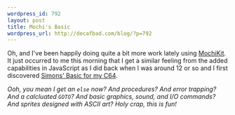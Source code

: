 ```yaml
--- 
wordpress_id: 792
layout: post
title: Mochi's Basic
wordpress_url: http://decafbad.com/blog/?p=792
---
```

Oh, and I've been happily doing quite a bit more work lately using [MochiKit][mk].  It just occurred to me this morning that I get a similar feeling from the added capabilities in JavaScript as I did back when I was around 12 or so and I first discovered [Simons' Basic for my C64][sb].

*Ooh, you mean I get an `else` now?  And procedures?  And error trapping?  And a calcluated `GOTO`?  And basic graphics, sound, and I/O commands?  And sprites designed with ASCII art?  Holy crap, this is fun!*

[sb]: http://www.orrville.net/simons/simbqr10.txt
[mk]: http://www.mochikit.com/
